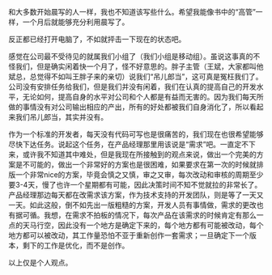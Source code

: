 和大多数开始晨写的人一样，我也不知道该写些什么。希望我能像书中的“高管”一样，一个月后就能够充分利用晨写了。

反正都已经打开电脑了，不如就抨击一下现在的状态吧。

感觉在公司最不受待见的就属我们小组了（我们小组是移动组）。虽说这事真的不怪我们，但是确实闲着快一个月了，怪不好意思的。胖子主管（王斌，大家都叫他斌总，总觉得不如叫王胖子来的亲切）说我们“吊儿郎当”，这可真是冤枉我们了。公司没有安排任务给我们，但是我们并没有闲着，我们在认真的提高自己的开发水平，无论如何，提高自身的水平对公司和个人都是有益而无害的。因为我们每天所做的事情没有对公司输出相应的产出，所有的好处都被我们自身消化了，所以看起来我们吊儿郎当，其实并没有。

作为一个标准的开发者，每天没有代码可写也是很痛苦的，我们现在也很希望能够尽快下达任务。说起这个任务，在产品经理那里用该说是“需求”吧。一直定不下来，或许我不知道其中难处，但是我现在所接触到的观点来说，做出一个完美的方案是不可能的，做出一个非常好的方案也是很困难，如果要求在第一次的时候就排版一个非常nice的方案，毕竟会慎之又慎，审之又审，每次改动和审核的周期至少要3-4天，慢了也许一个星期都有可能，因此决策时间不知不觉就拉的非常长了。产品经理那边每天都在改需求该方案，作为技术支持的开发团队，则是等了一天又一天。如此这般，倒不如先出一版粗糙的方案，开发人员有事情做，需求的更改也有据可循。我想，在需求不拍板的情况下，每次产品在该需求的时候肯定有那么一点的天马行空，因此没有一个地方是确定下来的，每个地方都有可能被改动，每个地方都可以被改动，其工作量恐怕不亚于重新创作一套需求；一旦确定下一个版本，剩下的工作是优化，而不是创作。

以上仅是个人观点。
